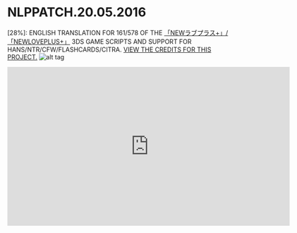 # NLPPATCH.20.05.2016
[28%]: ENGLISH TRANSLATION FOR 161/578 OF THE [「NEWラブプラス+」/「NEWLOVEPLUS+」](http://www.konami.jp/products/newloveplus_plus/) 3DS GAME SCRIPTS AND SUPPORT FOR HANS/NTR/CFW/FLASHCARDS/CITRA.
[VIEW THE CREDITS FOR THIS PROJECT.](https://github.com/LovePlusProject/NLPPATCH/issues/1)
![alt tag](http://i32.photobucket.com/albums/d10/n66x/NLPTRANSLATION/pjhphj.png)
<iframe width="640" height="360" src="https://www.youtube.com/embed/Sz6p45GsLJQ" frameborder="0" allowfullscreen></iframe>